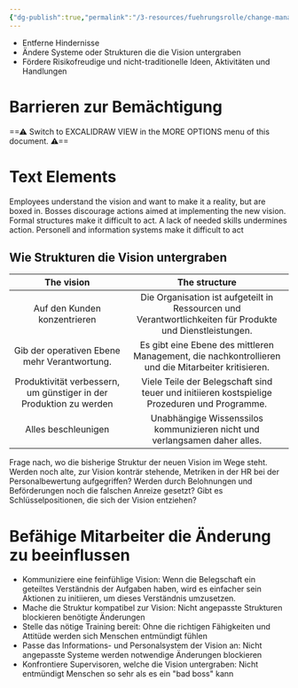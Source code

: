 ```yaml
---
{"dg-publish":true,"permalink":"/3-resources/fuehrungsrolle/change-management/change-management-nach-kotter/befaehigung-zu-breitgestreuten-aktionen/","created":"2024-06-23T19:46:00.365+02:00","updated":"2024-05-26T18:57:10.386+02:00"}
---
```




- Entferne Hindernisse
- Ändere Systeme oder Strukturen die die Vision untergraben
- Fördere Risikofreudige und nicht-traditionelle Ideen, Aktivitäten und Handlungen

# Barrieren zur Bemächtigung


<div class="transclusion internal-embed is-loaded"><div class="markdown-embed">





==⚠  Switch to EXCALIDRAW VIEW in the MORE OPTIONS menu of this document. ⚠==

# Text Elements

Employees understand the vision and want to make it a reality, but are boxed in. 
Bosses discourage
actions aimed at
implementing the new
vision. 
Formal structures make
it difficult to act. 
A lack of needed
skills undermines
action. 
Personell and
information systems
make it difficult
to act 


</div></div>


## Wie Strukturen die Vision untergraben

|                             The vision                             |                                               The structure                                               |
| :----------------------------------------------------------------: | :-------------------------------------------------------------------------------------------------------: |
|                    Auf den Kunden konzentrieren                    | Die Organisation ist aufgeteilt in Ressourcen und Verantwortlichkeiten für Produkte und Dienstleistungen. |
|            Gib der operativen Ebene mehr Verantwortung.            |    Es gibt eine Ebene des mittleren Management, die nachkontrollieren und die Mitarbeiter kritisieren.    |
| Produktivität verbessern, um günstiger in der Produktion zu werden |       Viele Teile der Belegschaft sind teuer und initiieren kostspielige Prozeduren und Programme.        |
|                        Alles beschleunigen                         |                Unabhängige Wissenssilos kommunizieren nicht und verlangsamen daher alles.                 |
Frage nach, wo die bisherige Struktur der neuen Vision im Wege steht. Werden noch alte, zur Vision konträr stehende, Metriken in der HR bei der Personalbewertung aufgegriffen? Werden durch Belohnungen und Beförderungen noch die falschen Anreize gesetzt? Gibt es Schlüsselpositionen, die sich der Vision entziehen?

# Befähige Mitarbeiter die Änderung zu beeinflussen

- Kommuniziere eine feinfühlige Vision: Wenn die Belegschaft ein geteiltes Verständnis der Aufgaben haben, wird es einfacher sein Aktionen zu initiieren, um dieses Verständnis umzusetzen.
- Mache die Struktur kompatibel zur Vision: Nicht angepasste Strukturen blockieren benötigte Änderungen
- Stelle das nötige Training bereit: Ohne die richtigen Fähigkeiten und Attitüde werden sich Menschen entmündigt fühlen
- Passe das Informations- und Personalsystem der Vision an: Nicht angepasste Systeme werden notwendige Änderungen blockieren
- Konfrontiere Supervisoren, welche die Vision untergraben: Nicht entmündigt Menschen so sehr als es ein "bad boss" kann